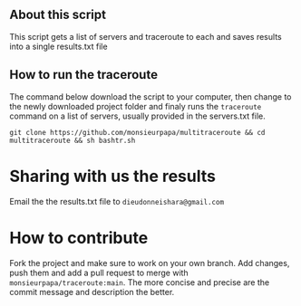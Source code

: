 ## About this script
This script gets a list of servers and traceroute to each and saves results into a single results.txt file

## How to run the traceroute
The command below download the script to your computer, then change to the newly downloaded project folder
and finaly runs the ``traceroute`` command on a list of servers, usually provided in the servers.txt file.

`git clone https://github.com/monsieurpapa/multitraceroute && cd multitraceroute && sh bashtr.sh`

# Sharing with us the results
Email the the results.txt file to `dieudonneishara@gmail.com`

# How to contribute
Fork the project and make sure to work on your own branch. Add changes, push them and add a pull request
to merge with `monsieurpapa/traceroute:main`. 
The more concise and precise are the commit message and description the better.
